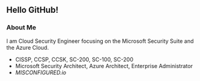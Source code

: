 ## Hello GitHub!

### About Me
I am Cloud Security Engineer focusing on the Microsoft Security Suite and the Azure Cloud.
- CISSP, CCSP, CCSK, SC-200, SC-100, SC-200
- Microsoft Security Architect, Azure Architect, Enterprise Administrator
- *MISCONFIGURED.io*
